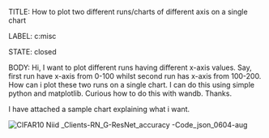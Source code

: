TITLE:
How to plot two different runs/charts of different axis on a single chart

LABEL:
c:misc

STATE:
closed

BODY:
Hi, 
I want to plot different runs having different x-axis values. Say, first run have x-axis from 0-100 whilst second run has x-axis from 100-200. How can i plot these two runs on a single chart. I can do this using simple python and matplotlib. Curious how to do this with wandb. Thanks.

I have attached a sample chart explaining what i want. 

![CIFAR10 Niid _Clients-RN_G-ResNet_accuracy -Code_json_0604-aug](https://user-images.githubusercontent.com/46418998/163942973-02b7ea8a-af38-4bfc-aa0c-9258bf9da4f9.jpg)



